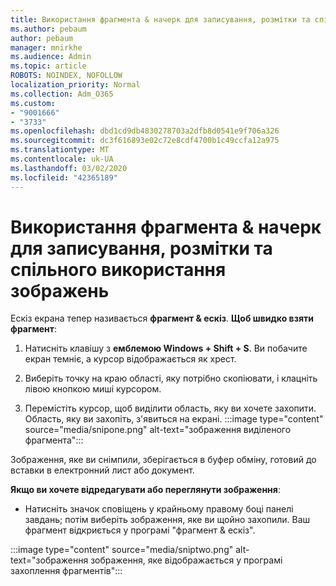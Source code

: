 ```yaml
---
title: Використання фрагмента & начерк для записування, розмітки та спільного використання зображень
ms.author: pebaum
author: pebaum
manager: mnirkhe
ms.audience: Admin
ms.topic: article
ROBOTS: NOINDEX, NOFOLLOW
localization_priority: Normal
ms.collection: Adm_O365
ms.custom:
- "9001666"
- "3733"
ms.openlocfilehash: dbd1cd9db4830278703a2dfb8d0541e9f706a326
ms.sourcegitcommit: dc3f616893e02c72e8cdf4700b1c49ccfa12a975
ms.translationtype: MT
ms.contentlocale: uk-UA
ms.lasthandoff: 03/02/2020
ms.locfileid: "42365189"
---
```

# <a name="use-snip--sketch-to-capture-mark-up-and-share-images"></a>Використання фрагмента & начерк для записування, розмітки та спільного використання зображень

Ескіз екрана тепер називається **фрагмент & ескіз**. **Щоб швидко взяти фрагмент**:

1. Натисніть клавішу з **емблемою Windows + Shift + S**. Ви побачите екран темніє, а курсор відображається як хрест. 

2. Виберіть точку на краю області, яку потрібно скопіювати, і клацніть лівою кнопкою миші курсором. 

3. Перемістіть курсор, щоб виділити область, яку ви хочете захопити. Область, яку ви захопіть, з'явиться на екрані.
:::image type="content" source="media/snipone.png" alt-text="зображення виділеного фрагмента":::

Зображення, яке ви снімпили, зберігається в буфер обміну, готовий до вставки в електронний лист або документ. 

**Якщо ви хочете відредагувати або переглянути зображення**: 

- Натисніть значок сповіщень у крайньому правому боці панелі завдань; потім виберіть зображення, яке ви щойно захопили. Ваш фрагмент відкриється у програмі "фрагмент & ескіз".

:::image type="content" source="media/sniptwo.png" alt-text="зображення зображення, яке відображається у програмі захоплення фрагментів":::